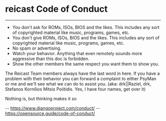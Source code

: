 # reicast Code of Conduct
----
- You don't ask for ROMs, ISOs, BIOS and the likes. This includes any sort of copyrighted material like music, programs, games, etc.
- You don't give ROMs, ISOs, BIOS and the likes. This includes any sort of copyrighted material like music, programs, games, etc.
- No spam or advertising.
- Watch your behavior. Anything that even remotely sounds more aggressive than this doc is forbidden. 
- Show the other members the same respect you want them to show you.

The Reicast Team members always have the last word in here. If you have a problem with their behavior you can forward a complaint to either PsyMan or me and we'll see what we can do to assist you.
(aka: drk||Raziel, drk, Stefanos Kornilios Mitsis Poiitidis. Yes, I have four names, get over it)

Nothing is, but thinking makes it so

-- https://www.djangoproject.com/conduct/
-- https://opensource.guide/code-of-conduct/
